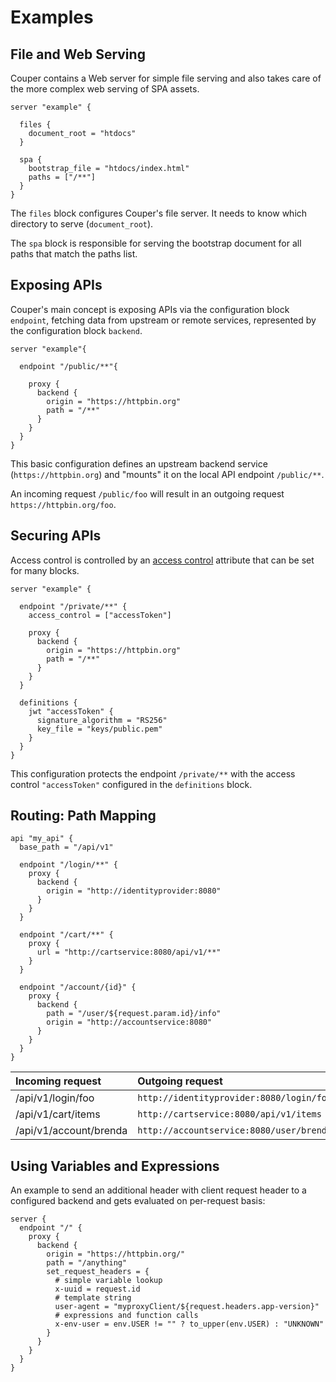 # Examples

## File and Web Serving

Couper contains a Web server for simple file serving and also takes care of the more complex web serving of SPA assets.

```hcl
server "example" {

  files {
    document_root = "htdocs"
  }

  spa {
    bootstrap_file = "htdocs/index.html"
    paths = ["/**"]
  }
}
```

The `files` block configures Couper's file server. It needs to know which directory to serve (`document_root`).

The `spa` block is responsible for serving the bootstrap document for all paths that match the paths list.

## Exposing APIs

Couper's main concept is exposing APIs via the configuration block `endpoint`, fetching data from upstream or remote services, represented by the configuration block `backend`.

```hcl
server "example"{

  endpoint "/public/**"{

    proxy {
      backend {
        origin = "https://httpbin.org"
        path = "/**"
      }
    }
  }
}
```

This basic configuration defines an upstream backend service (`https://httpbin.org`) and "mounts" it on the local API endpoint `/public/**`.

An incoming request `/public/foo` will result in an outgoing request `https://httpbin.org/foo`.

## Securing APIs

Access control is controlled by an
[access control](/configuration/access-control) attribute that can be set for many blocks.

```hcl
server "example" {

  endpoint "/private/**" {
    access_control = ["accessToken"]

    proxy {
      backend {
        origin = "https://httpbin.org"
        path = "/**"
      }
    }
  }

  definitions {
    jwt "accessToken" {
      signature_algorithm = "RS256"
      key_file = "keys/public.pem"
    }
  }
}
```

This configuration protects the endpoint `/private/**` with the access control `"accessToken"` configured in the `definitions` block.

## Routing: Path Mapping

```hcl
api "my_api" {
  base_path = "/api/v1"

  endpoint "/login/**" {
    proxy {
      backend {
        origin = "http://identityprovider:8080"
      }
    }
  }

  endpoint "/cart/**" {
    proxy {
      url = "http://cartservice:8080/api/v1/**"
    }
  }

  endpoint "/account/{id}" {
    proxy {
      backend {
        path = "/user/${request.param.id}/info"
        origin = "http://accountservice:8080"
      }
    }
  }
}
```

| Incoming request       | Outgoing request                              |
|:-----------------------|:----------------------------------------------|
| /api/v1/login/foo      | `http://identityprovider:8080/login/foo`      |
| /api/v1/cart/items     | `http://cartservice:8080/api/v1/items`        |
| /api/v1/account/brenda | `http://accountservice:8080/user/brenda/info` |

## Using Variables and Expressions

An example to send an additional header with client request header to a configured
backend and gets evaluated on per-request basis:

```hcl
server {
  endpoint "/" {
    proxy {
      backend {
        origin = "https://httpbin.org/"
        path = "/anything"
        set_request_headers = {
          # simple variable lookup
          x-uuid = request.id
          # template string
          user-agent = "myproxyClient/${request.headers.app-version}"
          # expressions and function calls
          x-env-user = env.USER != "" ? to_upper(env.USER) : "UNKNOWN"
        }
      }
    }
  }
}
```
